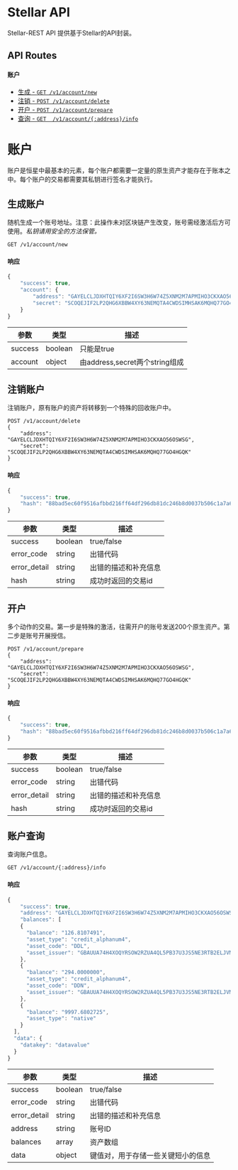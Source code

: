 # Stellar API #

Stellar-REST API 提供基于Stellar的API封装。

## API Routes ##

#### 账户 ####

* [生成 - `GET /v1/account/new`](#生成账户)
* [注销 - `POST /v1/account/delete`](#注销账户)
* [开户 - `POST /v1/account/prepare`](#开户)
* [查询 - `GET  /v1/account/{:address}/info`](#账户查询)

# 账户 #

账户是恒星中最基本的元素，每个账户都需要一定量的原生资产才能存在于账本之中。每个账户的交易都需要其私钥进行签名才能执行。

## 生成账户 ##

随机生成一个账号地址。注意：此操作未对区块链产生改变，账号需经激活后方可使用。*私钥请用安全的方法保管。*

```
GET /v1/account/new
```
#### 响应 ####

```js
{
    "success": true,
    "account": {
        "address": "GAYELCLJDXHTQIY6XF2I6SW3H6W74Z5XNM2M7APMIHO3CKXAO56OSWSG",
        "secret": "SCOQEJIF2LP2QHG6XBBW4XY63NEMQTA4CWDSIMHSAK6MQHQ77GO4HGQK"
    }
}
```

| 参数 | 类型 | 描述 |
|-------|-------|-------------|
| success | boolean | 只能是true |
| account | object | 由address,secret两个string组成 |


## 注销账户 ##

注销账户，原有账户的资产将转移到一个特殊的回收账户中。

```
POST /v1/account/delete
{
    "address": "GAYELCLJDXHTQIY6XF2I6SW3H6W74Z5XNM2M7APMIHO3CKXAO56OSWSG",
    "secret": "SCOQEJIF2LP2QHG6XBBW4XY63NEMQTA4CWDSIMHSAK6MQHQ77GO4HGQK"
}
```
#### 响应 ####

```js
{
    "success": true,
    "hash": "88bad5ec60f9516afbbd216ff64df296db81dc246b8d0037b506c1a7a636a75d"
}
```

| 参数 | 类型 | 描述 |
|-------|-------|-------------|
| success | boolean | true/false |
| error_code | string | 出错代码 |
| error_detail | string | 出错的描述和补充信息 |
| hash | string | 成功时返回的交易id |


## 开户 ##

多个动作的交易。第一步是特殊的激活，往需开户的账号发送200个原生资产。第二步是账号开展授信。

```
POST /v1/account/prepare
{
    "address": "GAYELCLJDXHTQIY6XF2I6SW3H6W74Z5XNM2M7APMIHO3CKXAO56OSWSG",
    "secret": "SCOQEJIF2LP2QHG6XBBW4XY63NEMQTA4CWDSIMHSAK6MQHQ77GO4HGQK"
}
```
#### 响应 ####

```js
{
    "success": true,
    "hash": "88bad5ec60f9516afbbd216ff64df296db81dc246b8d0037b506c1a7a636a75d"
}
```

| 参数 | 类型 | 描述 |
|-------|-------|-------------|
| success | boolean | true/false |
| error_code | string | 出错代码 |
| error_detail | string | 出错的描述和补充信息 |
| hash | string | 成功时返回的交易id |


## 账户查询 ##

查询账户信息。

```
GET /v1/account/{:address}/info
```
#### 响应 ####

```js
{
    "success": true,
    "address": "GAYELCLJDXHTQIY6XF2I6SW3H6W74Z5XNM2M7APMIHO3CKXAO56OSWSG",
    "balances": [
    {
      "balance": "126.8107491",
      "asset_type": "credit_alphanum4",
      "asset_code": "DDL",
      "asset_issuer": "GBAUUA74H4XOQYRSOW2RZUA4QL5PB37U3JS5NE3RTB2ELJVMIF5RLMAG"
    },
    {
      "balance": "294.0000000",
      "asset_type": "credit_alphanum4",
      "asset_code": "DDN",
      "asset_issuer": "GBAUUA74H4XOQYRSOW2RZUA4QL5PB37U3JS5NE3RTB2ELJVMIF5RLMAG"
    },
    {
      "balance": "9997.6802725",
      "asset_type": "native"
    }
  ],
  "data": {
    "datakey": "datavalue"
  }
}
```

| 参数 | 类型 | 描述 |
|-------|-------|-------------|
| success | boolean | true/false |
| error_code | string | 出错代码 |
| error_detail | string | 出错的描述和补充信息 |
| address | string | 账号ID |
| balances | array | 资产数组 |
| data | object | 键值对，用于存储一些关键短小的信息 |


